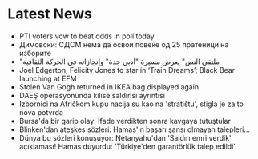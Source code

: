 # Latest News
-  PTI voters vow to beat odds in poll today
-  Димовски: СДСМ нема да освои повеќе од 25 пратеници на изборите
-  "ملتقى النص" يعرض مسيرة "أدبي جدة" وإنجازاته في الحركة الثقافية
-  Joel Edgerton, Felicity Jones to star in ‘Train Dreams’; Black Bear launching at EFM
-  Stolen Van Gogh returned in IKEA bag displayed again
-  DAEŞ operasyonunda kilise saldırısı ayrıntısı
-  Izbornici na Afričkom kupu nacija su kao na 'stratištu', stigla je za to nova potvrda
-  Bursa'da bir garip olay: İfade verdikten sonra kavgaya tutuştular
-  Blinken'dan ateşkes sözleri: Hamas'ın başarı şansı olmayan talepleri...
-  Dünya bu sözleri konuşuyor: Netanyahu'dan 'Saldırı emri verdik' açıklaması! Hamas duyurdu: 'Türkiye'den garantörlük talep edildi'
